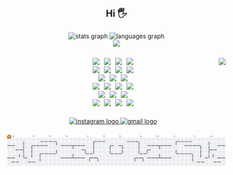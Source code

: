 <h2 align="center">Hi 🖐️</h2>

###

<div align="center">
  <img src="https://github-readme-stats.vercel.app/api?username=nahyeongjin1&hide_title=false&hide_rank=false&show_icons=true&include_all_commits=true&count_private=true&disable_animations=false&theme=dracula&locale=en&hide_border=false" height="150" alt="stats graph" />
  <img src="https://github-readme-stats.vercel.app/api/top-langs?username=nahyeongjin1&locale=en&hide_title=false&layout=compact&card_width=320&langs_count=6&theme=dracula&hide_border=false" height="150" alt="languages graph"  />
</div>
<div align="center">
  <a href="https://solved.ac/skgudwls">
    <img src="http://mazassumnida.wtf/api/v2/generate_badge?boj=skgudwls" />
  </a>
</div>

###

<img align="right" height="150" src="https://media.giphy.com/media/M9gbBd9nbDrOTu1Mqx/giphy.gif"  />

###

<div align="center">
  <img src="https://img.shields.io/badge/Javascript-F7DF1E?style=flat&logo=javascript&logoColor=white" />
  <img width="2" />
  <img src="https://img.shields.io/badge/Typescript-3178C6?style=flat&logo=typescript&logoColor=white" />
  <img width="2" />
  <img src="https://img.shields.io/badge/HTML5-E34F26?style=flat&logo=html5&logoColor=white" />
  <img width="2" />
  <img src="https://img.shields.io/badge/CSS-663399?style=flat&logo=css&logoColor=white" />
  <br />
  <img src="https://img.shields.io/badge/C-A8B9CC?style=flat&logo=c&logoColor=white" />
  <img width="2" />
  <img src="https://img.shields.io/badge/C++-00599C?style=flat&logo=cplusplus&logoColor=white" />
  <img width="2" />
  <img src="https://img.shields.io/badge/Python-3776AB?style=flat&logo=python&logoColor=white" />
  <img width="2" />
  <img src="https://img.shields.io/badge/Kotlin-7F52FF?style=flat&logo=kotlin&logoColor=white" />
  <br />
  <img src="https://img.shields.io/badge/Node.js-5FA04E?style=flat&logo=nodedotjs&logoColor=white" />
  <img width="2" />
  <img src="https://img.shields.io/badge/Fastify-000000?style=flat&logo=fastify&logoColor=white" />
  <img width="2" />
  <img src="https://img.shields.io/badge/Express.js-000000?style=flat&logo=express&logoColor=white" />
  <br />
  <img src="https://img.shields.io/badge/React-61DAFB?style=flat&logo=react&logoColor=white" />
  <img width="2" />
  <img src="https://img.shields.io/badge/Vite-646CFF?style=flat&logo=vite&logoColor=white" />
  <img width="2" />
  <img src="https://img.shields.io/badge/Tailwind CSS-06B6D4?style=flat&logo=tailwindcss&logoColor=white" />
  <img width="2" />
  <img src="https://img.shields.io/badge/Shadcn-000000?style=flat&logo=shadcnui&logoColor=white" />
  <br />
  <img src="https://img.shields.io/badge/Linux-FCC624?style=flat&logo=linux&logoColor=white" />
  <img width="2" />
  <img src="https://img.shields.io/badge/Git-F05032?style=flat&logo=git&logoColor=white" />
  <img width="2" />
  <img src="https://img.shields.io/badge/GitHub Actions-2088FF?style=flat&logo=githubactions&logoColor=white" />
  <br />
  <img src="https://img.shields.io/badge/MongoDB-47A248?style=flat&logo=mongodb&logoColor=white" />
  <img width="2" />
  <img src="https://img.shields.io/badge/Mongoose-880000?style=flat&logo=mongoose&logoColor=white" />
  <img width="2" />
  <img src="https://img.shields.io/badge/SQLite-003B57?style=flat&logo=sqlite&logoColor=white" />
  <img width="2" />
  <img src="https://img.shields.io/badge/Prisma-2D3748?style=flat&logo=prisma&logoColor=white" />
</div>

###

<div align="center">
  <a href="https://www.instagram.com/nagudwls/?hl=ko" target="_blank">
    <img src="https://img.shields.io/static/v1?message=INSTAGRAM&logo=instagram&label=&color=E4405F&logoColor=white&labelColor=&style=for-the-badge" height="35" alt="instagram logo"  />
  </a>
  <a href="mailto:hastroboy@gmail.com" target="_blank">
    <img src="https://img.shields.io/static/v1?message=Gmail&logo=gmail&label=&color=D14836&logoColor=white&labelColor=&style=for-the-badge" height="35" alt="gmail logo"  />
  </a>
</div>

###

<picture>
  <source media="(prefers-color-scheme: dark)" srcset="https://raw.githubusercontent.com/nahyeongjin1/nahyeongjin1/output/pacman-contribution-graph-dark.svg">
  <source media="(prefers-color-scheme: light)" srcset="https://raw.githubusercontent.com/nahyeongjin1/nahyeongjin1/output/pacman-contribution-graph.svg">
  <img alt="pacman contribution graph" src="https://raw.githubusercontent.com/nahyeongjin1/nahyeongjin1/output/pacman-contribution-graph.svg">
</picture>

###

